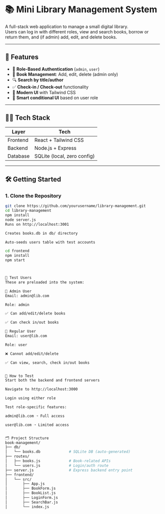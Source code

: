 # 📚 Mini Library Management System

A full-stack web application to manage a small digital library.  
Users can log in with different roles, view and search books, borrow or return them, and (if admin) add, edit, and delete books.

---

## 🚀 Features

- 🔐 **Role-Based Authentication** (`admin`, `user`)
- 📘 **Book Management**: Add, edit, delete (admin only)
- 🔍 **Search by title/author**
- ✅ **Check-in / Check-out** functionality
- 🎨 **Modern UI** with Tailwind CSS
- 🧠 **Smart conditional UI** based on user role

---

## 🧑‍💻 Tech Stack

| Layer      | Tech                     |
|------------|--------------------------|
| Frontend   | React + Tailwind CSS     |
| Backend    | Node.js + Express        |
| Database   | SQLite (local, zero config) |

---

## 🛠️ Getting Started

### 1. Clone the Repository

```bash
git clone https://github.com/yourusername/library-management.git
cd library-management
npm install
node server.js
Runs on http://localhost:3001

Creates books.db in db/ directory

Auto-seeds users table with test accounts

cd frontend
npm install
npm start



👥 Test Users
These are preloaded into the system:

🔐 Admin User
Email: admin@lib.com

Role: admin

✅ Can add/edit/delete books

✅ Can check in/out books

👤 Regular User
Email: user@lib.com

Role: user

❌ Cannot add/edit/delete

✅ Can view, search, check in/out books


🧪 How to Test
Start both the backend and frontend servers

Navigate to http://localhost:3000

Login using either role

Test role-specific features:

admin@lib.com ➝ Full access

user@lib.com ➝ Limited access


🗂️ Project Structure
book-management/
├── db/
│   └── books.db             # SQLite DB (auto-generated)
├── routes/
│   ├── books.js             # Book-related APIs
│   └── users.js             # Login/auth route
├── server.js                # Express backend entry point
├── frontend/
│   └── src/
│       ├── App.js
│       ├── BookForm.js
│       ├── BookList.js
│       ├── LoginForm.js
│       ├── SearchBar.js
│       └── index.js
